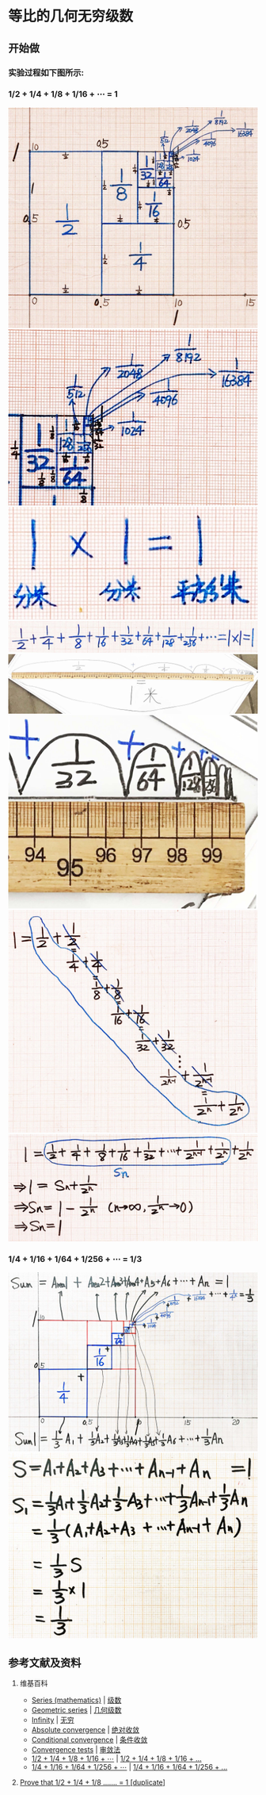 # 等比的几何无穷级数

## 开始做

### 实验过程如下图所示:

### 1/2 + 1/4 + 1/8 + 1/16 + ⋯ = 1

![](/images/无穷和与无穷乘积/等比的几何无穷级数/1a1.jpg)
![](/images/无穷和与无穷乘积/等比的几何无穷级数/1a2.jpg)
![](/images/无穷和与无穷乘积/等比的几何无穷级数/1a3.jpg)
![](/images/无穷和与无穷乘积/等比的几何无穷级数/1a4.jpg)
![](/images/无穷和与无穷乘积/等比的几何无穷级数/1a5.jpg)
![](/images/无穷和与无穷乘积/等比的几何无穷级数/1a6.jpg)
![](/images/无穷和与无穷乘积/等比的几何无穷级数/1a7.jpg)
![](/images/无穷和与无穷乘积/等比的几何无穷级数/1a8.jpg)

### 1/4 + 1/16 + 1/64 + 1/256 + ⋯ = 1/3

![](/images/无穷和与无穷乘积/等比的几何无穷级数/2a1.jpg)
![](/images/无穷和与无穷乘积/等比的几何无穷级数/2a2.jpg)

## 参考文献及资料

1. 维基百科
	- [Series (mathematics)](https://en.wikipedia.org/wiki/Series_(mathematics)) | [级数](https://zh.wikipedia.org/wiki/级数) 
	- [Geometric series](https://en.wikipedia.org/wiki/Geometric_series) | [几何级数](https://zh.wikipedia.org/wiki/几何级数) 
	- [Infinity](https://en.wikipedia.org/wiki/Infinity) | [无穷](https://zh.wikipedia.org/wiki/无穷) 
	- [Absolute convergence](https://en.wikipedia.org/wiki/Absolute_convergence) | [绝对收敛](https://zh.wikipedia.org/wiki/绝对收敛) 
	- [Conditional convergence](https://en.wikipedia.org/wiki/Conditional_convergence) | [条件收敛](https://zh.wikipedia.org/wiki/条件收敛) 
	- [Convergence tests](https://en.wikipedia.org/wiki/Convergence_tests) | [审敛法](https://zh.wikipedia.org/wiki/审敛法) 
	- [1/2 + 1/4 + 1/8 + 1/16 + ⋯](https://en.wikipedia.org/wiki/1/2_%2B_1/4_%2B_1/8_%2B_1/16_%2B_%E2%8B%AF) | [1/2 + 1/4 + 1/8 + 1/16 + …](https://zh.wikipedia.org/wiki/1/2_%2B_1/4_%2B_1/8_%2B_1/16_%2B_%E2%80%A6) 
	- [1/4 + 1/16 + 1/64 + 1/256 + ⋯](https://en.wikipedia.org/wiki/1/4_%2B_1/16_%2B_1/64_%2B_1/256_%2B_⋯) | [1/4 + 1/16 + 1/64 + 1/256 + …](https://zh.wikipedia.org/wiki/1/4_%2B_1/16_%2B_1/64_%2B_1/256_%2B_…) 

2. [Prove that 1/2 + 1/4 + 1/8 ....... = 1 [duplicate]](https://math.stackexchange.com/questions/2777959/prove-that-1-2-1-4-1-8-1)
